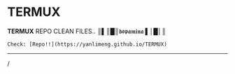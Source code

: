 # TERMUX
**TERMUX** REPO CLEAN FILES.. 
║▌║█║𝖉𝖔𝖕𝖆𝖒𝖎𝖓𝖆 ▌│█│║

```
Check: [Repo!!](https://yanlimeng.github.io/TERMUX) 
```

<hr>

/
